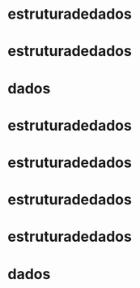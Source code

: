 # estruturadedados
# estruturadedados
# dados
# estruturadedados
# estruturadedados
# estruturadedados
# estruturadedados
# dados
